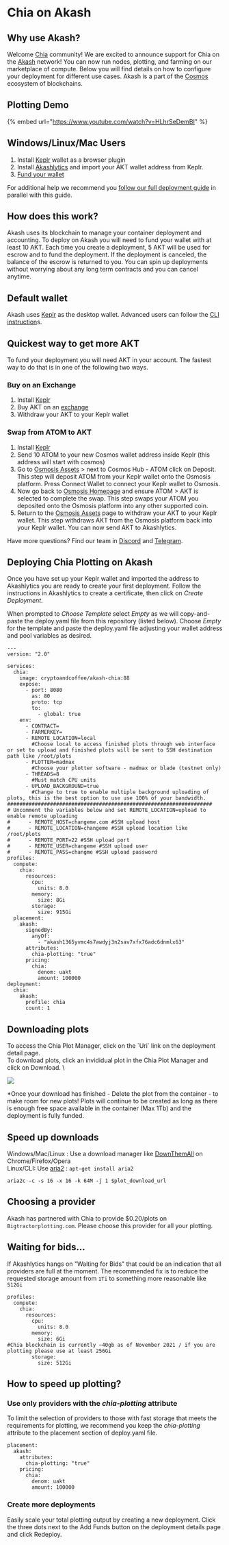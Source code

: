 # Chia on Akash

## Why use Akash?

Welcome [Chia](https://www.chia.net) community! We are excited to announce support for Chia on the [Akash](https://akash.network) network! You can now run nodes, plotting, and farming on our marketplace of compute. Below you will find details on how to configure your deployment for different use cases. Akash is a part of the [Cosmos](https://cosmos.network) ecosystem of blockchains.

## Plotting Demo

{% embed url="https://www.youtube.com/watch?v=HLhrSeDemBI" %}

## Windows/Linux/Mac Users

1. Install [Keplr](https://chrome.google.com/webstore/detail/keplr/dmkamcknogkgcdfhhbddcghachkejeap?hl=en) wallet as a browser plugin&#x20;
2. Install [Akashlytics](https://akashlytics.com/deploy) and import your AKT wallet address from Keplr.&#x20;
3. [Fund your wallet](https://github.com/ovrclk/awesome-akash/tree/chia/chia#Quickest-way-to-get-more-AKT)

For additional help we recommend you [follow our full deployment guide](../deployments/desktop-app/akashlytics-deploy-installation.md) in parallel with this guide.

## How does this work?

Akash uses its blockchain to manage your container deployment and accounting. To deploy on Akash you will need to fund your wallet with at least 10 AKT.  Each time you create a deployment, 5 AKT will be used for escrow and to fund the deployment.  If the deployment is canceled, the balance of the escrow is returned to you.  You can spin up deployments without worrying about any long term contracts and you can cancel anytime.

## Default wallet

Akash uses [Keplr](https://chrome.google.com/webstore/detail/keplr/dmkamcknogkgcdfhhbddcghachkejeap?hl=en) as the desktop wallet. Advanced users can follow the [CLI instruction](../deployments/cli/)s.

## Quickest way to get more AKT

To fund your deployment you will need AKT in your account. The fastest way to do that is in one of the following two ways.

### Buy on an Exchange

1. Install [Keplr](https://chrome.google.com/webstore/detail/keplr/dmkamcknogkgcdfhhbddcghachkejeap?hl=en)&#x20;
2. Buy AKT on an [exchange](https://www.coingecko.com/en/coins/akash-network#markets)&#x20;
3. Withdraw your AKT to your Keplr wallet

### Swap from ATOM to AKT

1. Install [Keplr](https://chrome.google.com/webstore/detail/keplr/dmkamcknogkgcdfhhbddcghachkejeap?hl=en)
2. Send 10 ATOM to your new Cosmos wallet address inside Keplr (this address will start with cosmos)
3. Go to [Osmosis Assets](https://app.osmosis.zone/assets) > next to Cosmos Hub - ATOM click on Deposit.  This step will deposit ATOM from your Keplr wallet onto the Osmosis platform.  Press Connect Wallet to connect your Keplr wallet to Osmosis.
4. Now go back to [Osmosis Homepage](https://app.osmosis.zone/?from=ATOM\&to=AKT) and ensure ATOM > AKT is selected to complete the swap.  This step swaps your ATOM you deposited onto the Osmosis platform into any other supported coin.
5. Return to the [Osmosis Assets](https://app.osmosis.zone/assets) page to withdraw your AKT to your Keplr wallet.  This step withdraws AKT from the Osmosis platform back into your Keplr wallet.  You can now send AKT to Akashlytics.

Have more questions? Find our team in [Discord](https://discord.com/invite/DxftX67) and [Telegram](https://t.me/AkashNW).

## Deploying Chia Plotting on Akash

Once you have set up your Keplr wallet and imported the address to Akashlytics you are ready to create your first deployment. Follow the instructions in Akashlytics to create a certificate, then click on _Create Deployment_.

When prompted to _Choose Template_ select _Empty_ as we will copy-and-paste the deploy.yaml file from this repository (listed below). Choose _Empty_ for the template and paste the deploy.yaml file adjusting your wallet address and pool variables as desired.

```
---
version: "2.0"

services:
  chia:
    image: cryptoandcoffee/akash-chia:88
    expose:
      - port: 8080
        as: 80
        proto: tcp
        to:
          - global: true
    env:
      - CONTRACT=
      - FARMERKEY=
      - REMOTE_LOCATION=local
        #Choose local to access finished plots through web interface or set to upload and finished plots will be sent to SSH destination path like /root/plots
      - PLOTTER=madmax
        #Choose your plotter software - madmax or blade (testnet only)
      - THREADS=8
        #Must match CPU units
      - UPLOAD_BACKGROUND=true
        #Change to true to enable multiple background uploading of plots, this is the best option to use use 100% of your bandwidth.
###################################################################
# Uncomment the variables below and set REMOTE_LOCATION=upload to enable remote uploading
#      - REMOTE_HOST=changeme.com #SSH upload host
#      - REMOTE_LOCATION=changeme #SSH upload location like /root/plots
#      - REMOTE_PORT=22 #SSH upload port
#      - REMOTE_USER=changeme #SSH upload user
#      - REMOTE_PASS=changme #SSH upload password
profiles:
  compute:
    chia:
      resources:
        cpu:
          units: 8.0
        memory:
          size: 8Gi
        storage:
          size: 915Gi
  placement:
    akash:
      signedBy:
        anyOf:
          - "akash1365yvmc4s7awdyj3n2sav7xfx76adc6dnmlx63"
      attributes:
        chia-plotting: "true"
      pricing:
        chia:
          denom: uakt
          amount: 100000
deployment:
  chia:
    akash:
      profile: chia
      count: 1
```

## Downloading  plots

To access the Chia Plot Manager, click on the \`Uri\` link on the deployment detail page.  \
To download plots, click an invididual plot in the Chia Plot Manager and click on Download. \


![](https://files.gitbook.com/v0/b/gitbook-x-prod.appspot.com/o/spaces%2F-LrNFlfuifzmQ\_NMKu9C-887967055%2Fuploads%2FxW2dFAK0W0la1OstRErx%2Fimage.png?alt=media\&token=cea3d1a1-ab8e-4b19-87c2-d1187cda6df0)

\*Once your download has finished - Delete the plot from the container - to make room for new plots!  Plots will continue to be created as long as there is enough free space available in the container (Max 1Tb) and the deployment is fully funded.&#x20;

## Speed up downloads

Windows/Mac/Linux : Use a download manager like [DownThemAll](https://www.downthemall.net) on Chrome/Firefox/Opera\
Linux/CLI: Use [aria2](https://aria2.github.io) : `apt-get install aria2`

```
aria2c -c -s 16 -x 16 -k 64M -j 1 $plot_download_url
```

## Choosing a provider

Akash has partnered with Chia to provide $0.20/plots on `Bigtractorplotting.com`.   Please choose this provider for all your plotting.&#x20;

## Waiting for bids...

If Akashlytics hangs on "Waiting for Bids" that could be an indication that all providers are full at the moment.  The recommended fix is to reduce the requested storage amount from `1Ti` to something more reasonable like `512Gi`

```
profiles:
  compute:
    chia:
      resources:
        cpu:
          units: 8.0
        memory:
          size: 6Gi
#Chia blockchain is currently ~40gb as of November 2021 / if you are plotting please use at least 256Gi
        storage:
          size: 512Gi
```

## How to speed up plotting?

### Use only providers with the _chia-plotting_ attribute

To limit the selection of providers to those with fast storage that meets the requirements for plotting, we recommend you keep the _chia-plotting_ attribute to the placement section of deploy.yaml file.

```
placement:
  akash:
    attributes:
      chia-plotting: "true"
    pricing:
      chia:
        denom: uakt
        amount: 100000
```

### Create more deployments

Easily scale your total plotting output by creating a new deployment.  Click the three dots next to the Add Funds button on the deployment details page and click Redeploy. &#x20;
